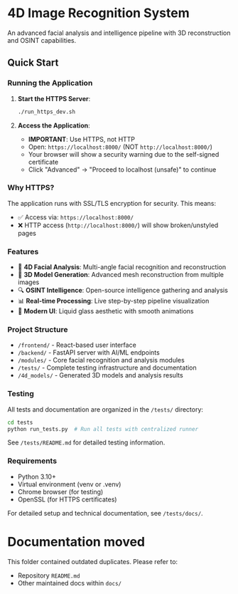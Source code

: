 # 4D Image Recognition System

An advanced facial analysis and intelligence pipeline with 3D reconstruction and OSINT capabilities.

## Quick Start

### Running the Application

1. **Start the HTTPS Server**:
   ```bash
   ./run_https_dev.sh
   ```

2. **Access the Application**:
   - **IMPORTANT**: Use HTTPS, not HTTP
   - Open: `https://localhost:8000/` (NOT `http://localhost:8000/`)
   - Your browser will show a security warning due to the self-signed certificate
   - Click "Advanced" → "Proceed to localhost (unsafe)" to continue

### Why HTTPS?

The application runs with SSL/TLS encryption for security. This means:
- ✅ Access via: `https://localhost:8000/`
- ❌ HTTP access (`http://localhost:8000/`) will show broken/unstyled pages

### Features

- 🧠 **4D Facial Analysis**: Multi-angle facial recognition and reconstruction
- 🎯 **3D Model Generation**: Advanced mesh reconstruction from multiple images
- 🔍 **OSINT Intelligence**: Open-source intelligence gathering and analysis
- 📊 **Real-time Processing**: Live step-by-step pipeline visualization
- 🎨 **Modern UI**: Liquid glass aesthetic with smooth animations

### Project Structure

- `/frontend/` - React-based user interface
- `/backend/` - FastAPI server with AI/ML endpoints
- `/modules/` - Core facial recognition and analysis modules
- `/tests/` - Complete testing infrastructure and documentation
- `/4d_models/` - Generated 3D models and analysis results

### Testing

All tests and documentation are organized in the `/tests/` directory:

```bash
cd tests
python run_tests.py  # Run all tests with centralized runner
```

See `/tests/README.md` for detailed testing information.

### Requirements

- Python 3.10+
- Virtual environment (venv or .venv)
- Chrome browser (for testing)
- OpenSSL (for HTTPS certificates)

For detailed setup and technical documentation, see `/tests/docs/`.

# Documentation moved

This folder contained outdated duplicates. Please refer to:
- Repository `README.md`
- Other maintained docs within `docs/`
